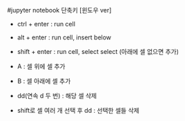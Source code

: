 #jupyter notebook 단축키 [윈도우 ver]

* ctrl + enter : run cell
* alt + enter : run cell, insert below
* shift + enter : run cell, select select (아래에 셀 없으면 추가)

* A : 셀 위에 셀 추가
* B : 셀 아래에 셀 추가

* dd(연속 d 두 번) : 해당 셀 삭제  
* shift로 셀 여러 개 선택 후 dd : 선택한 셀들 삭제
